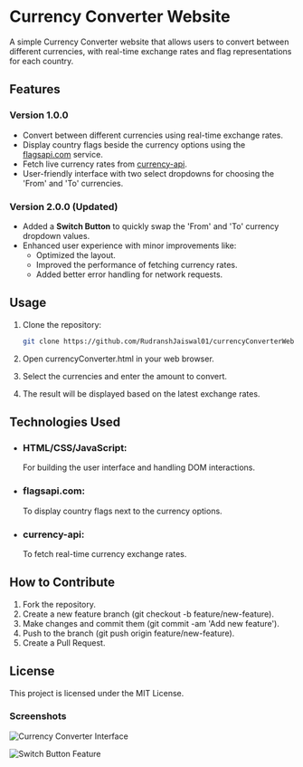 # Currency Converter Website

A simple Currency Converter website that allows users to convert between different currencies, with real-time exchange rates and flag representations for each country.

## Features

### Version 1.0.0

- Convert between different currencies using real-time exchange rates.
- Display country flags beside the currency options using the [flagsapi.com](https://flagsapi.com) service.
- Fetch live currency rates from [currency-api](https://cdn.jsdelivr.net/npm/@fawazahmed0/currency-api@latest/v1/currencies).
- User-friendly interface with two select dropdowns for choosing the 'From' and 'To' currencies.

### Version 2.0.0 (Updated)

- Added a **Switch Button** to quickly swap the 'From' and 'To' currency dropdown values.
- Enhanced user experience with minor improvements like:
  - Optimized the layout.
  - Improved the performance of fetching currency rates.
  - Added better error handling for network requests.

## Usage

1. Clone the repository:
   ```bash
   git clone https://github.com/RudranshJaiswal01/currencyConverterWebsite.git

2. Open currencyConverter.html in your web browser.

3. Select the currencies and enter the amount to convert.

4. The result will be displayed based on the latest exchange rates.

## Technologies Used
- ### HTML/CSS/JavaScript:
    For building the user interface and handling DOM interactions.
- ### flagsapi.com:
   To display country flags next to the currency options.
- ### currency-api:
    To fetch real-time currency exchange rates.
## How to Contribute

1. Fork the repository.
2. Create a new feature branch (git checkout -b feature/new-feature).
3. Make changes and commit them (git commit -am 'Add new feature').
4. Push to the branch (git push origin feature/new-feature).
5. Create a Pull Request.
   
## License
This project is licensed under the MIT License.

### Screenshots

![Currency Converter Interface]()

![Switch Button Feature]()


